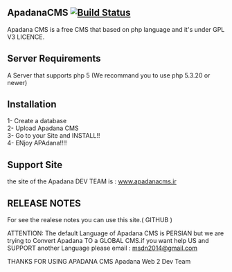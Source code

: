 ApadanaCMS [![Build Status](https://travis-ci.org/Apadana/apadana-cms.svg?branch=develop)](https://travis-ci.org/Apadana/apadana-cms)
-------------
Apadana CMS is a free CMS that based on php language and it's under GPL V3 LICENCE.

Server Requirements
----------------
A Server that supports php 5 (We recommand you to use php 5.3.20 or newer)

Installation
---------------------
1- Create a database <br/>
2- Upload Apadana CMS<br/>
3- Go to your Site and INSTALL!!<br/>
4- ENjoy APAdana!!!!<br/>

Support Site
--------------------
the site of the Apadana DEV TEAM is : www.apadanacms.ir

RELEASE NOTES
--------------------
For see the realese notes you can use this site.( GITHUB )

ATTENTION: The default Language of Apadana CMS is PERSIAN but we are trying to Convert Apadana TO a GLOBAL CMS.if you want help US and SUPPORT another Language please email : msdn2014@gmail.com

THANKS FOR USING APADANA CMS
Apadana Web 2 Dev Team
